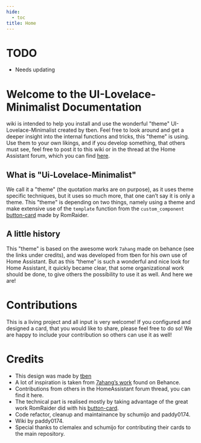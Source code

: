 ```yaml
---
hide:
  - toc
title: Home
---
```


# TODO

- Needs updating

# Welcome to the UI-Lovelace-Minimalist Documentation

wiki is intended to help you install and use the wonderful "theme" UI-Lovelace-Minimalist created by tben. Feel free to look around and get a deeper insight into the internal functions and tricks, this "theme" is using. Use them to your own likings, and if you develop something, that others must see, feel free to post it to this wiki or in the thread at the Home Assistant forum, which you can find [here](https://community.home-assistant.io/t/lovelace-ui-minimalist/322687?u=paddy0174).

## What is "Ui-Lovelace-Minimalist"

We call it a "theme" (the quotation marks are on purpose), as it uses theme specific techniques, but it uses so much more, that one can’t say it is only a theme. This "theme" is depending on two things, namely using a theme and make extensive use of the `template` function from the `custom_component` [button-card](https://github.com/custom-cards/button-card) made by RomRaider.

## A little history

This "theme" is based on the awesome work `7ahang` made on behance (see the links under credits), and was developed from tben for his own use of Home Assistant. But as this “theme” is such a wonderful and nice look for Home Assistant, it quickly became clear, that some organizational work should be done, to give others the possibility to use it as well. And here we are!

# Contributions

This is a living project and all input is very welcome! If you configured and designed a card, that you would like to share, please feel free to do so! We are happy to include your contribution so others can use it as well!

# Credits

- This design was made by [tben](https://community.home-assistant.io/u/tben/summary)
- A lot of inspiration is taken from [7ahang’s work](https://www.behance.net/gallery/88433905/Redesign-Smart-Home) found on Behance.
- Contributions from others in the HomeAssistant forum thread, you can find it here.
- The technical part is realised mostly by taking advantage of the great work RomRaider did with his [button-card](https://github.com/custom-cards/button-card).
- Code refactor, cleanup and maintainance by schumijo and paddy0174.
- Wiki by paddy0174.
- Special thanks to clemalex and schumijo for contributing their cards to the main repository.
